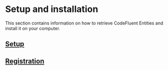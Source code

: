 # Setup and installation

This section contains information on how to retrieve CodeFluent Entities and install it on your computer.

## [Setup](/setup-and-installation/setup.md)

## [Registration](setup-and-installation/registration.md)


